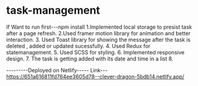 # task-management

If Want to run first---npm install 
1.Implemented local storage to presist task after a page refresh.
2.Used framer motion library for animation and better interaction.
3. Used Toast library for showing the message after the task is deleted , added or updated sucessfully. 
4. Used Redux for statemanagement. 5. Used SCSS for styling. 6. Implemented responsive design. 7. The task is getting added with its date and time in a list 8. 

---------Deployed on Netlify-----
Link--- https://651a616811fd764ee3605d78--clever-dragon-5bdb14.netlify.app/

